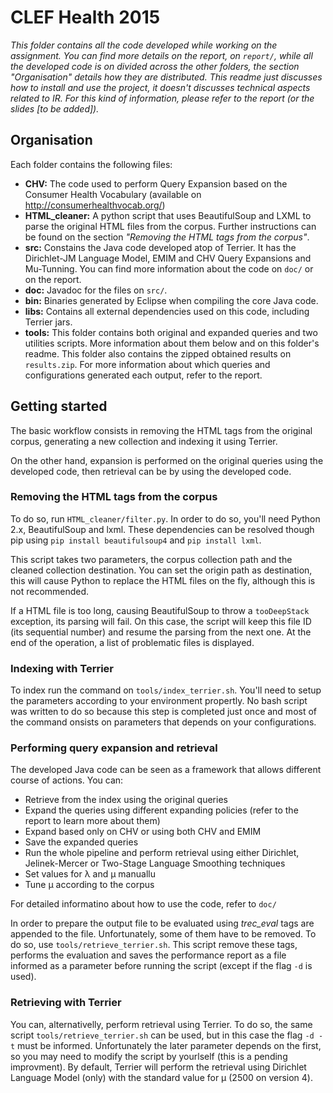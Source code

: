 # CLEF Health 2015

*This folder contains all the code developed while working on the assignment. You can find more details on the report, on ```report/```, while all the developed code is on  divided across the other folders, the section "Organisation" details how they are distributed. This readme just discusses how to install and use the project, it doesn't discusses technical aspects related to IR. For this kind of information, please refer to the report (or the slides [to be added]).*

## Organisation

Each folder contains the following files:

* **CHV:** The code used to perform Query Expansion based on the Consumer Health Vocabulary (available on http://consumerhealthvocab.org/)
* **HTML_cleaner:** A python script that uses BeautifulSoup and LXML to parse the original HTML files from the corpus. Further instructions can be found on the section *"Removing the HTML tags from the corpus"*.
* **src:** Constains the Java code developed atop of Terrier. It has the Dirichlet-JM Language Model, EMIM and CHV Query Expansions and Mu-Tunning. You can find more information about the code on ```doc/``` or on the report.
* **doc:** Javadoc for the files on ```src/```.
* **bin:** Binaries generated by Eclipse when compiling the core Java code.
* **libs:** Contains all external dependencies used on this code, including Terrier jars.
* **tools:** This folder contains both original and expanded queries and two utilities scripts. More information about them below and on this folder's readme. This folder also contains the zipped obtained results on ```results.zip```. For more information about which queries and configurations generated each output, refer to the report.

## Getting started

The basic workflow consists in removing the HTML tags from the original corpus, generating a new collection and indexing it using Terrier.

On the other hand, expansion is performed on the original queries using the developed code, then retrieval can be by using the developed code.

### Removing the HTML tags from the corpus

To do so, run ```HTML_cleaner/filter.py```. In order to do so, you'll need Python 2.x, BeautifulSoup and lxml. These dependencies can be resolved though pip using ```pip install beautifulsoup4``` and ```pip install lxml```.

This script takes two parameters, the corpus collection path and the cleaned collection destination. You can set the origin path as destination, this will cause Python to replace the HTML files on the fly, although this is not recommended.

If a HTML file is too long, causing BeautifulSoup to throw a ```tooDeepStack``` exception, its parsing will fail. On this case, the script will keep this file ID (its sequential number) and resume the parsing from the next one. At the end of the operation, a list of problematic files is displayed.

### Indexing with Terrier

To index run the command on ```tools/index_terrier.sh```. You'll need to setup the parameters according to your environment propertly. No bash script was written to do so because this step is completed just once and most of the command onsists on parameters that depends on your configurations.

### Performing query expansion and retrieval

The developed Java code can be seen as a framework that allows different course of actions. You can:

* Retrieve from the index using the original queries
* Expand the queries using different expanding policies (refer to the report to learn more about them)
* Expand based only on CHV or using both CHV and EMIM
* Save the expanded queries
* Run the whole pipeline and perform retrieval using either Dirichlet, Jelinek-Mercer or Two-Stage Language Smoothing techniques
* Set values for λ and μ manuallu
* Tune μ according to the corpus

For detailed informatino about how to use the code, refer to ```doc/```

In order to prepare the output file to be evaluated using *trec_eval* tags are appended to the file. Unfortunately, some of them have to be removed. To do
so, use ```tools/retrieve_terrier.sh```. This script remove these tags, performs the evaluation and saves the performance report as a file informed as a parameter before running the script (except if the flag ```-d``` is used).

### Retrieving with Terrier

You can, alternativelly, perform retrieval using Terrier. To do so, the same script ```tools/retrieve_terrier.sh``` can be used, but in this case the flag ```-d -t``` must be informed. Unfortunately the later parameter depends on the first, so you may need to modify the script by yourlself (this is a pending improvment). By default, Terrier will perform the retrieval using Dirichlet Language Model (only) with the standard value for μ (2500 on version 4).
